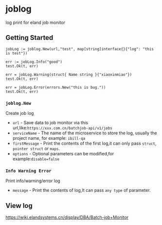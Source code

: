 # joblog

log print for eland job monitor

## Getting Started

```golang
jobLog := joblog.New(url,"test", map[string]interface{}{"log": "this is test"})

err := jobLog.Info("good")
test.Ok(t, err)

err = jobLog.Warning(struct{ Name string }{"xiaoxinmiao"})
test.Ok(t, err)

err = jobLog.Error(errors.New("this is bug."))
test.Ok(t, err)
```
### `joblog.New`

Create job log

- `url` - Save data to job monitor via this url,like:`https://xxx.com.cn/batchjob-api/v1/jobs`
- `serviceName` - The name of the microservice to store the log, usually the project name, for example: `ibill-qa`
- `firstMessage` - Print the contents of the first log,it can only pass `struct`, `pointer struct` or `maps`.
- `options` - Optional parameters can be modified,for example:`disable=false`

### `Info Warning Error `

Print info/warning/error log

- `message` - Print the contents of log,It can pass `any type` of parameter.

## View log

https://wiki.elandsystems.cn/display/DBA/Batch-job+Monitor

